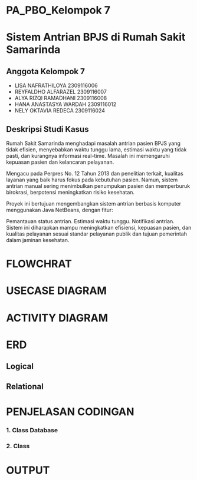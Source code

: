 # PA_PBO_Kelompok 7
# Sistem Antrian BPJS di Rumah Sakit Samarinda

## Anggota Kelompok 7
- LISA NAFRATHILOYA	2309116006
- REYFALDHO ALFARAZEL	2309116007
- ALYA RIZQI RAMADHANI	2309116008
- HANA ANASTASYA WARDAH	2309116012
- NELY OKTAVIA REDECA	2309116024

## Deskripsi Studi Kasus

Rumah Sakit Samarinda menghadapi masalah antrian pasien BPJS yang tidak efisien, menyebabkan waktu tunggu lama, estimasi waktu yang tidak pasti, dan kurangnya informasi real-time. Masalah ini memengaruhi kepuasan pasien dan kelancaran pelayanan.

Mengacu pada Perpres No. 12 Tahun 2013 dan penelitian terkait, kualitas layanan yang baik harus fokus pada kebutuhan pasien. Namun, sistem antrian manual sering menimbulkan penumpukan pasien dan memperburuk birokrasi, berpotensi meningkatkan risiko kesehatan.

Proyek ini bertujuan mengembangkan sistem antrian berbasis komputer menggunakan Java NetBeans, dengan fitur:

Pemantauan status antrian.
Estimasi waktu tunggu.
Notifikasi antrian.
Sistem ini diharapkan mampu meningkatkan efisiensi, kepuasan pasien, dan kualitas pelayanan sesuai standar pelayanan publik dan tujuan pemerintah dalam jaminan kesehatan.

# FLOWCHRAT
# USECASE DIAGRAM
# ACTIVITY DIAGRAM
# ERD
## Logical
## Relational
# PENJELASAN CODINGAN
### 1. Class Database
### 2. Class 

# OUTPUT
   
